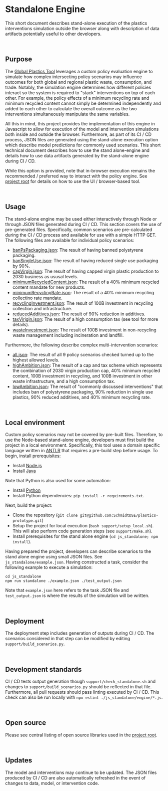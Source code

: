 Standalone Engine
================================================================================
This short document describes stand-alone execution of the plastics interventions simulation outside the browser along with description of data artifacts potentially useful to other developers.

<br>

Purpose
--------------------------------------------------------------------------------
The [Global Plastics Tool](https://global-plastics-tool.org/) leverages a custom policy evaluation engine to simulate how complex intersecting policy scenarios may influence outcomes for both global and regional plastic waste, consumption, and trade. Notably, the simulation engine determines how different policies interact so the system is required to "stack" interventions on top of each other. For example, the policy effects of a minimum recycling rate and minimum recycled content cannot simply be determined independently and added to each other to calculate the overall outcome as the two interventions simultaneously manipulate the same variables.

All this in mind, this project provides the implementation of this engine in Javascript to allow for execution of the model and intervention simulations both inside and outside the browser. Furthermore, as part of its CI / CD process, JSON files are generated using the stand-alone execution option which describe model predictions for commonly used scenarios. This short technical document describes how to use the stand alone-engine and details how to use data artifacts generated by the stand-alone engine during CI / CD.

While this option is provided, note that in-browser execution remains the recommended / preferred way to interact with the policy engine. See [project root](https://github.com/SchmidtDSE/plastics-prototype) for details on how to use the UI / browser-based tool.

<br>

Usage
--------------------------------------------------------------------------------
The stand-alone engine may be used either interactively through Node or through JSON files generated during CI / CD. This section covers the use of pre-generated files. Specifically, common scenarios are pre-calculated during the CI / CD process and available for use with a simple HTTP GET. The following files are available for individual policy scenarios:

 - [banPsPackaging.json](https://global-plastics-tool.org/standalone_tasks/banPsPackaging.json): The result of having banned polystyrene packaging.
 - [banSingleUse.json](https://global-plastics-tool.org/standalone_tasks/banSingleUse.json): The result of having reduced single use packaging by 90%.
 - [capVirgin.json](https://global-plastics-tool.org/standalone_tasks/capVirgin.json): The result of having capped virgin plastic production to 2030 business as ususal levels.
 - [minimumRecycledContent.json](https://global-plastics-tool.org/standalone_tasks/minimumRecycledContent.json): The result of a 40% minimum recycled content mandate for new products.
 - [minimumRecyclingRate.json](https://global-plastics-tool.org/standalone_tasks/minimumRecyclingRate.json): The result of a 40% minimum recycling collectino rate mandate.
 - [recyclingInvestment.json](https://global-plastics-tool.org/standalone_tasks/recyclingInvestment.json): The result of 100B investment in recycling collection and infrastructure.
 - [reducedAdditives.json](https://global-plastics-tool.org/standalone_tasks/reducedAdditives.json): The result of 90% reduction in additives.
 - [taxVirigin.json](https://global-plastics-tool.org/standalone_tasks/taxVirigin.json): The result of a high consumption tax (see tool for more details).
 - [wasteInvestment.json](https://global-plastics-tool.org/standalone_tasks/wasteInvestment.json): The result of 100B investment in non-recycling waste management including incineration and landfill.

Furthermore, the following describe complex multi-intervention scenarios:

 - [all.json](https://global-plastics-tool.org/standalone_tasks/all.json): The result of all 9 policy scenarios checked turned up to the highest allowed levels.
 - [highAmbition.json](https://global-plastics-tool.org/standalone_tasks/highAmbition.json): The result of a cap and tax scheme which represents the combination of 2030 virgin production cap, 40% minimum recycled content, 100B investment in recycling, and 100B investment in other waste infrastructure, and a high consumption tax.
 - [lowAmbition.json](https://global-plastics-tool.org/standalone_tasks/lowAmbition.json): The result of "commonly discussed interventions" that includes ban of polystyrene packaging, 90% reduction in single use plastics, 90% reduced additives, and 40% minimum recycling rate.

<br>

Local environment
--------------------------------------------------------------------------------
Custom policy scenarios may not be covered by pre-built files. Therefore, to use the Node-based stand-alone engine, developers must first build the project in a local environment. Specifically, this tool uses a domain specific language written in [ANTLR](https://www.antlr.org/) that requires a pre-build step before usage. To begin, install prerequisites:

 - Install [Node.js](https://nodejs.org/en)
 - Install [Java](https://adoptium.net/)

Note that Python is also used for some automation:

 - Install [Python](https://docs.python-guide.org/starting/installation/)
 - Install Python dependencies: `pip install -r requirements.txt`.

Next, build the project:

 - Clone the repository (`git clone git@github.com:SchmidtDSE/plastics-prototype.git`)
 - Setup the project for local execution (`bash support/setup_local.sh`). This will also perform code generation steps (see `support/make.sh`).
 - Install prerequisites for the stand alone engine (`cd js_standalone; npm install`).

Having prepared the project, developers can describe scenarios to the stand alone engine using small JSON files. See `js_standalone/example.json`. Having constructed a task, consider the following example to execute a simulation:

```
cd js_standalone
npm run standalone ./example.json ./test_output.json
```

Note that `example.json` here refers to the task JSON file and `test_output.json` is where the results of the simulation will be written.

<br>

Deployment
--------------------------------------------------------------------------------
The deployment step includes generation of outputs during CI / CD. The scenarios considered in that step can be modified by editing `support/build_scenarios.py`.

<br>

Development standards
--------------------------------------------------------------------------------
CI / CD tests output generation though `support/check_standalone.sh` and changes to `support/build_scenarios.py` should be reflected in that file. Furthermore, all pull requests should pass linting executed by CI / CD. This check can also be run locally with `npx eslint ./js_standalone/engine/*.js`.

<br>

Open source
--------------------------------------------------------------------------------
Please see central listing of open source libraries used in the [project root](https://github.com/SchmidtDSE/plastics-prototype).

<br>

Updates
--------------------------------------------------------------------------------
The model and interventions may continue to be updated. The JSON files produced by CI / CD are also automatically refreshed in the event of changes to data, model, or intervention code.